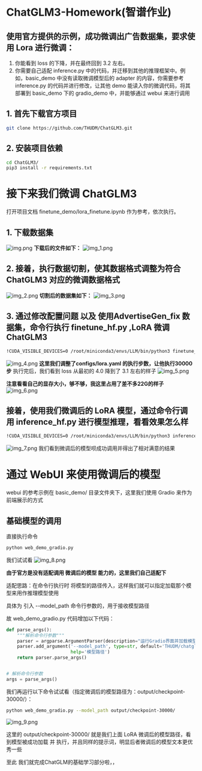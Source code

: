 # ChatGLM3-Homework(智谱作业)

## 使用官方提供的示例，成功微调出广告数据集，要求使用 Lora 进行微调：

1. 你能看到 loss 的下降，并在最终回到 3.2 左右。
2. 你需要自己适配 inference.py 中的代码，并迁移到其他的推理框架中。例如，basic_demo 中没有读取微调模型后的 adapter 的内容，你需要参考 inference.py 的代码并进行修改，让其他 demo 能读入你的微调代码，将其部署到 basic_demo 下的 gradio_demo 中，并能够通过 webui 来进行调用

## 1. 首先下载官方项目
```bash
git clone https://github.com/THUDM/ChatGLM3.git
```

## 2. 安装项目依赖
```bash
cd ChatGLM3/
pip3 install -r requirements.txt
```

# 接下来我们微调 ChatGLM3
打开项目文档 finetune_demo/lora_finetune.ipynb 作为参考，依次执行。

## 1. 下载数据集
![img.png](img.png)
**下载后的文件如下：**
![img_1.png](img_1.png)

## 2. 接着，执行数据切割，使其数据格式调整为符合 ChatGLM3 对应的微调数据格式
![img_2.png](img_2.png)
**切割后的数据集如下：**
![img_3.png](img_3.png)

## 3. 通过修改配置问题 以及 使用AdvertiseGen_fix 数据集，命令行执行 finetune_hf.py ,LoRA 微调 ChatGLM3
```bash
!CUDA_VISIBLE_DEVICES=0 /root/miniconda3/envs/LLM/bin/python3 finetune_hf.py  data/AdvertiseGen_fix  THUDM/chatglm3-6b  configs/lora.yaml
```
![img_4.png](img_4.png)
**这里我们调整了configs/lora.yaml 的执行步数，让他执行30000步**
执行完后，我们看到 loss 从最初的 4.0 降到了 3.1 左右的样子
![img_5.png](img_5.png)

**注意看看自己的显存大小，够不够，我这里占用了差不多22G的样子**
![img_6.png](img_6.png)

## 接着，使用我们微调后的 LoRA 模型，通过命令行调用 inference_hf.py 进行模型推理，看看效果怎么样
```bash
!CUDA_VISIBLE_DEVICES=0 /root/miniconda3/envs/LLM/bin/python3 inference_hf.py output/checkpoint-30000/ --prompt "类型#裙*版型#显瘦*材质#网纱*风格#性感*裙型#百褶*裙下摆#压褶*裙长#连衣裙*裙衣门襟#拉链*裙衣门襟#套头*裙款式#拼接*裙款式#拉链*裙款式#木耳边*裙款式#抽褶*裙款式#不规则"
```
![img_7.png](img_7.png)
我们看到微调后的模型呗成功调用并得出了相对满意的结果

# 通过 WebUI 来使用微调后的模型
webui 的参考示例在 basic_demo/ 目录文件夹下，这里我们使用 Gradio 来作为前端展示的方式

## 基础模型的调用
直接执行命令
```bash
python web_demo_gradio.py
```
我们试试看
![img_8.png](img_8.png)

**由于官方是没有适配调用 微调后的模型 能力的，这里我们自己适配下**

适配思路：在命令行执行时 将模型的路径传入，这样我们就可以指定加载那个模型来用作推理模型使用

具体为 引入 --model_path 命令行参数的，用于接收模型路径

故 web_demo_gradio.py 代码增加以下代码：
```python
def parse_args():
    """解析命令行参数"""
    parser = argparse.ArgumentParser(description="运行Gradio界面并加载模型")
    parser.add_argument('--model_path', type=str, default='THUDM/chatglm3-6b',
                        help='模型路径')
    return parser.parse_args()


# 解析命令行参数
args = parse_args()
```

我们再运行以下命令试试看（指定微调后的模型路径为：output/checkpoint-30000/）：
```bash
python web_demo_gradio.py --model_path output/checkpoint-30000/
```
![img_9.png](img_9.png)

这里的 output/checkpoint-30000/ 就是我们上面 LoRA 微调后的模型路径，看到模型被成功加载 并 执行，并且同样的提示词，明显后者微调后的模型文本更优秀一些

至此 我们就完成ChatGLM的基础学习部分啦，，


